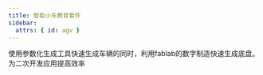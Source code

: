 ```yaml
---
title: 智能小车教育套件
sidebar:
  attrs: { id: agv }
---
```


使用参数化生成工具快速生成车辆的同时，利用fablab的数字制造快速生成底盘。为二次开发应用提高效率